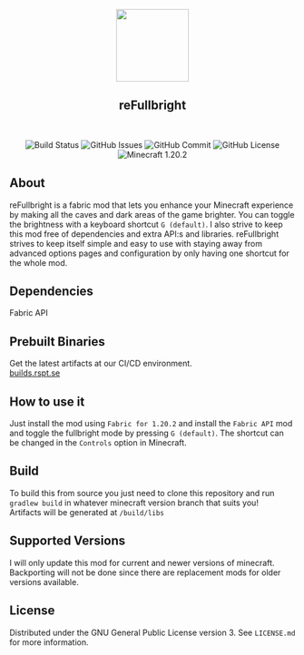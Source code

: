<p align="center"><img src="https://cdn.existnetwork.com/images/refullbright.png" width="128" /></p>
<h2 align="center">reFullbright</h2>
<br>
<p align="center">
	<img src="https://builds.rspt.se/job/refullbright/badge/icon" alt="Build Status" />
    <img src="https://img.shields.io/github/issues/height229/refullbright?label=Issues" alt="GitHub Issues" />
    <img src="https://img.shields.io/github/last-commit/height229/refullbright?label=Last%20Commit" alt="GitHub Commit" />
    <img src="https://img.shields.io/github/license/height229/refullbright?label=License" alt="GitHub License" />
    <img src="https://img.shields.io/badge/Minecraft-1.20.2-success" alt="Minecraft 1.20.2" />
</p>

## About

reFullbright is a fabric mod that lets you enhance your Minecraft experience by making all the caves and dark areas of the game brighter. You can toggle the brightness with a keyboard shortcut `G (default)`. I also strive to keep this mod free of dependencies and extra API:s and libraries. reFullbright strives to keep itself simple and easy to use with staying away from advanced options pages and configuration by only having one shortcut for the whole mod.

## Dependencies

Fabric API

## Prebuilt Binaries

Get the latest artifacts at our CI/CD environment. \
[builds.rspt.se](https://builds.rspt.se/job/refullbright/)

## How to use it

Just install the mod using `Fabric for 1.20.2` and install the `Fabric API` mod and toggle the fullbright mode by pressing `G (default)`. The shortcut can be changed in the `Controls` option in Minecraft.

## Build

To build this from source you just need to clone this repository and run `gradlew build` in whatever minecraft version branch that suits you! \
Artifacts will be generated at `/build/libs`

## Supported Versions

I will only update this mod for current and newer versions of minecraft. Backporting will not be done since there are replacement mods for older versions available.

## License

Distributed under the GNU General Public License version 3. See `LICENSE.md` for more information.
